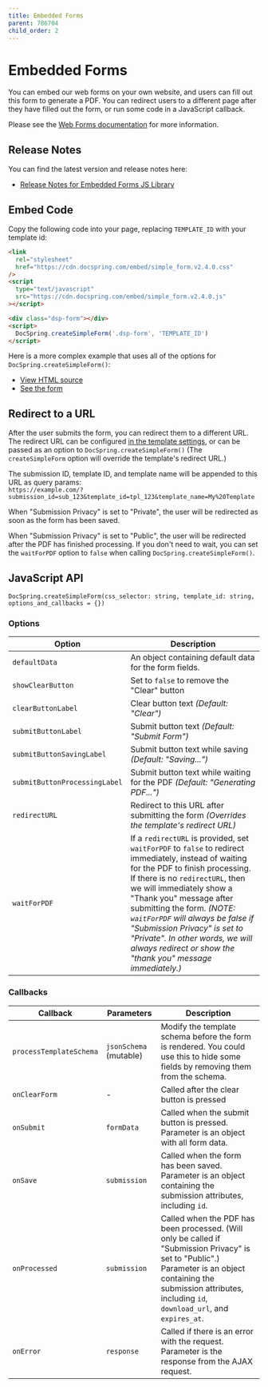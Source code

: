 ```yaml
---
title: Embedded Forms
parent: 786704
child_order: 2
---
```


# Embedded Forms

You can embed our web forms on your own website, and users can fill out this form to generate a PDF. You can redirect users to a different page after they have filled out the form,
or run some code in a JavaScript callback.

Please see the [Web Forms documentation](../../web-forms) for more information.

## Release Notes

You can find the latest version and release notes here:

- [Release Notes for Embedded Forms JS Library](../../embedded-library-releases/simple-forms.md)

## Embed Code

Copy the following code into your page, replacing `TEMPLATE_ID` with your template id:

```html
<link
  rel="stylesheet"
  href="https://cdn.docspring.com/embed/simple_form.v2.4.0.css"
/>
<script
  type="text/javascript"
  src="https://cdn.docspring.com/embed/simple_form.v2.4.0.js"
></script>

<div class="dsp-form"></div>
<script>
  DocSpring.createSimpleForm('.dsp-form', 'TEMPLATE_ID')
</script>
```

Here is a more complex example that uses all of the options for `DocSpring.createSimpleForm()`:

- [View HTML source](https://docspring.com/embed_form_example?view_source=true)
- [See the form](https://docspring.com/embed_form_example)

## Redirect to a URL

After the user submits the form, you can redirect them to a different URL.
The redirect URL can be configured [in the template settings](../../template-editor/settings), or can be passed as an option to `DocSpring.createSimpleForm()` (The `createSimpleForm` option will override the template's redirect URL.)

The submission ID, template ID, and template name will be appended to this URL as query params:<br/>
`https://example.com/?submission_id=sub_123&template_id=tpl_123&template_name=My%20Template`

When "Submission Privacy" is set to "Private", the user will be redirected as soon
as the form has been saved.

When "Submission Privacy" is set to "Public", the user will be redirected after the PDF
has finished processing. If you don't need to wait, you can set the `waitForPDF` option to `false` when calling `DocSpring.createSimpleForm()`.

## JavaScript API

```
DocSpring.createSimpleForm(css_selector: string, template_id: string, options_and_callbacks = {})
```

### Options

| Option                        | Description                                                                                                                                                                                                                                                                                                                                                                                                                          |
| ----------------------------- | ------------------------------------------------------------------------------------------------------------------------------------------------------------------------------------------------------------------------------------------------------------------------------------------------------------------------------------------------------------------------------------------------------------------------------------ |
| `defaultData`                 | An object containing default data for the form fields.                                                                                                                                                                                                                                                                                                                                                                               |
| `showClearButton`             | Set to `false` to remove the "Clear" button                                                                                                                                                                                                                                                                                                                                                                                          |
| `clearButtonLabel`            | Clear button text _(Default: "Clear")_                                                                                                                                                                                                                                                                                                                                                                                               |
| `submitButtonLabel`           | Submit button text _(Default: "Submit Form")_                                                                                                                                                                                                                                                                                                                                                                                        |
| `submitButtonSavingLabel`     | Submit button text while saving _(Default: "Saving...")_                                                                                                                                                                                                                                                                                                                                                                             |
| `submitButtonProcessingLabel` | Submit button text while waiting for the PDF _(Default: "Generating PDF...")_                                                                                                                                                                                                                                                                                                                                                        |
| `redirectURL`                 | Redirect to this URL after submitting the form _(Overrides the template's redirect URL)_                                                                                                                                                                                                                                                                                                                                             |
| `waitForPDF`                  | If a `redirectURL` is provided, set `waitForPDF` to `false` to redirect immediately, instead of waiting for the PDF to finish processing. If there is no `redirectURL`, then we will immediately show a "Thank you" message after submitting the form. _(NOTE: `waitForPDF` will always be false if "Submission Privacy" is set to "Private". In other words, we will always redirect or show the "thank you" message immediately.)_ |

### Callbacks

| Callback                | Parameters             | Description                                                                                                                                                                                                              |
| ----------------------- | ---------------------- | ------------------------------------------------------------------------------------------------------------------------------------------------------------------------------------------------------------------------ |
| `processTemplateSchema` | `jsonSchema` (mutable) | Modify the template schema before the form is rendered. You could use this to hide some fields by removing them from the schema.                                                                                         |
| `onClearForm`           | -                      | Called after the clear button is pressed                                                                                                                                                                                 |
| `onSubmit`              | `formData`             | Called when the submit button is pressed. Parameter is an object with all form data.                                                                                                                                     |
| `onSave`                | `submission`           | Called when the form has been saved. Parameter is an object containing the submission attributes, including `id`.                                                                                                        |
| `onProcessed`           | `submission`           | Called when the PDF has been processed. (Will only be called if "Submission Privacy" is set to "Public".) Parameter is an object containing the submission attributes, including `id`, `download_url`, and `expires_at`. |
| `onError`               | `response`             | Called if there is an error with the request. Parameter is the response from the AJAX request.                                                                                                                           |
